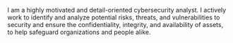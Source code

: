 I am a highly motivated and detail-oriented cybersecurity analyst. I actively work to identify and analyze potential risks, threats, and vulnerabilities to security and ensure the confidentiality, integrity, and availability of assets, to help safeguard organizations and people alike. 
<!---
HPerkinss/HPerkinss is a ✨ special ✨ repository because its `README.md` (this file) appears on your GitHub profile.
You can click the Preview link to take a look at your changes.
--->
